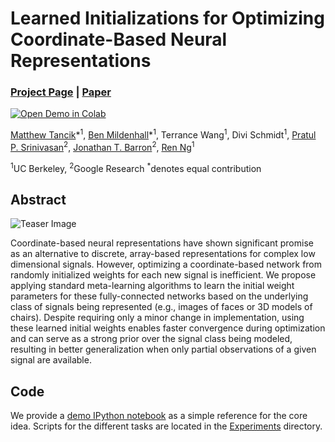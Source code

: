 # Learned Initializations for Optimizing Coordinate-Based Neural Representations
### [Project Page](https://www.matthewtancik.com/learnit) | [Paper](https://arxiv.org/abs/2012.02189)
[![Open Demo in Colab](https://colab.research.google.com/assets/colab-badge.svg)](https://colab.research.google.com/github/tancik/learnit/blob/master/meta_demo.ipynb)<br>

[Matthew Tancik](http://tancik.com/)\*<sup>1</sup>,
[Ben Mildenhall](https://people.eecs.berkeley.edu/~bmild/)\*<sup>1</sup>,
Terrance Wang<sup>1</sup>,
Divi Schmidt<sup>1</sup>,
[Pratul P. Srinivasan](https://people.eecs.berkeley.edu/~pratul/)<sup>2</sup>,
[Jonathan T. Barron](http://jonbarron.info/)<sup>2</sup>,
[Ren Ng](https://www2.eecs.berkeley.edu/Faculty/Homepages/yirenng.html)<sup>1</sup><br>

<sup>1</sup>UC Berkeley, <sup>2</sup>Google Research
<sup>*</sup>denotes equal contribution


## Abstract
![Teaser Image](https://user-images.githubusercontent.com/3310961/103447030-36275800-4c43-11eb-92ac-a242130d6e04.jpg)

Coordinate-based neural representations have shown significant promise as an alternative to discrete, array-based representations for complex low dimensional signals. However, optimizing a coordinate-based network from randomly initialized weights for each new signal is inefficient. We propose applying standard meta-learning algorithms to learn the initial weight parameters for these fully-connected networks based on the underlying class of signals being represented (e.g., images of faces or 3D models of chairs). Despite requiring only a minor change in implementation, using these learned initial weights enables faster convergence during optimization and can serve as a strong prior over the signal class being modeled, resulting in better generalization when only partial observations of a given signal are available.

## Code
We provide a [demo IPython notebook](https://colab.research.google.com/github/tancik/learnit/blob/master/meta_demo.ipynb) as a simple reference for the core idea. Scripts for the different tasks are located in the [Experiments](https://github.com/tancik/learnit/tree/master/Experiments) directory.